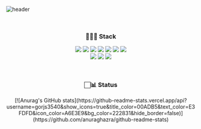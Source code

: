 ![header](https://capsule-render.vercel.app/api?type=waving&color=30E3CA&height=300&section=header&text=Sun_Gun&fontColor=364F6B&fontSize=80)

<br />

<h3 align="center">🧑🏻‍💻 Stack</h3>

<p align="center">
    <img src="https://img.shields.io/badge/React-61DAFB?style=flat-square&logo=React&logoColor=white" /> 
    <img src="https://img.shields.io/badge/TypeScript-3178C6?style=flat-square&logo=TypeScript&logoColor=white" /> 
    <img src="https://img.shields.io/badge/JavaScript-F7DF1E?style=flat-square&logo=JavaScript&logoColor=white" /> 
    <img src="https://img.shields.io/badge/Reac _Query-FF4154?style=flat-square&logo=React Query&logoColor=white" /> 
    <img src="https://img.shields.io/badge/MobX-FF9955?style=flat-square&logo=MobX&logoColor=white" /> 
    <img src="https://img.shields.io/badge/Redux-764ABC?style=flat-square&logo=Redux&logoColor=white" /> 
    <img src="https://img.shields.io/badge/Redux Saga-999999?style=flat-square&logo=Redux Saga&logoColor=white" /> 
    <br />
    <img src="https://img.shields.io/badge/styled--components-DB7093?style=flat-square&logo=styled--components&logoColor=white" /> 
    <img src="https://img.shields.io/badge/HTML5-E34F26?style=flat-square&logo=HTML5&logoColor=white" /> 
    <img src="https://img.shields.io/badge/CSS3-1572B6?style=flat-square&logo=CSS3&logoColor=white" /> 
</p>

<br />

<h3 align="center">🏻‍📊 Status</h3>

<p align="center">
    [![Anurag's GitHub stats](https://github-readme-stats.vercel.app/api?username=gorjs3540&show_icons=true&title_color=00ADB5&text_color=E3FDFD&icon_color=A6E3E9&bg_color=222831&hide_border=false)](https://github.com/anuraghazra/github-readme-stats)
</p>

<br />
